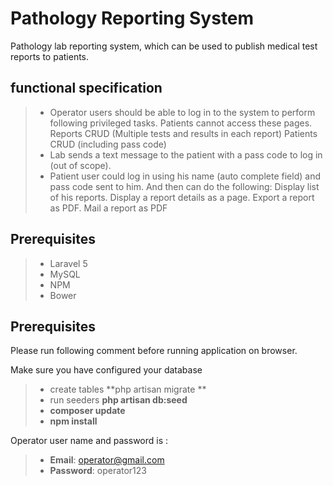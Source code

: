 Pathology Reporting System
===================


Pathology lab reporting system, which can be used to publish medical test reports to patients.

functional specification
-------------

> - Operator users should be able to log in to the system to perform following privileged tasks. Patients cannot access these pages.
> Reports CRUD (Multiple tests and results in each report)
> Patients CRUD (including pass code) 
> - Lab sends a text message to the patient with a pass code to log in (out of scope).
> - Patient user could log in using his name (auto complete field) and pass code sent to him. And then can do the following:
> Display list of his reports.
> Display a report details as a page.
> Export a report as PDF.
> Mail a report as PDF

Prerequisites
-------------
>- Laravel 5
>- MySQL
>- NPM
>- Bower

Prerequisites
-------------
Please run following comment before running application on browser.

Make sure you have configured your database

>- create tables
> **php artisan migrate **
> - run seeders
> **php artisan db:seed**
>- **composer update**
>- **npm install**

Operator user name and password is :
> - **Email**: operator@gmail.com 
> - **Password**: operator123
